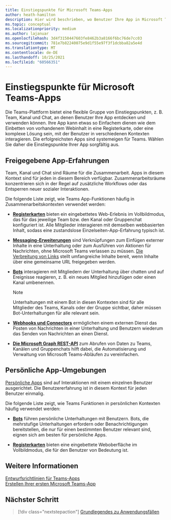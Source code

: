 ```yaml
---
title: Einstiegspunkte für Microsoft Teams-Apps
author: heath-hamilton
description: Hier wird beschrieben, wo Benutzer Ihre App in Microsoft Teams finden und verwenden können.
ms.topic: conceptual
ms.localizationpriority: medium
ms.author: lajanuar
ms.openlocfilehash: 3d4f3150447603fe8462b3a8166f6bc76de7cc03
ms.sourcegitcommit: 781e7b82240075e9d1f55e97f3f1dcbba82a5e4d
ms.translationtype: MT
ms.contentlocale: de-DE
ms.lasthandoff: 10/25/2021
ms.locfileid: "60566351"
---
```

# <a name="entry-points-for-teams-apps"></a>Einstiegspunkte für Microsoft Teams-Apps

Die Teams-Plattform bietet eine flexible Gruppe von Einstiegspunkten, z. B. Team, Kanal und Chat, an denen Benutzer Ihre App entdecken und verwenden können. Ihre App kann etwas so Einfachem dienen wie dem Einbetten von vorhandenem Webinhalt in eine Registerkarte, oder eine komplexe Lösung sein, mit der Benutzer in verschiedenen Kontexten interagieren.
Die erfolgreichsten Apps sind systemeigen für Teams. Wählen Sie daher die Einstiegspunkte Ihrer App sorgfältig aus.

## <a name="shared-app-experiences"></a>Freigegebene App-Erfahrungen

Team, Kanal und Chat sind Räume für die Zusammenarbeit. Apps in diesem Kontext sind für jeden in diesem Bereich verfügbar. Zusammenarbeitsräume konzentrieren sich in der Regel auf zusätzliche Workflows oder das Entsperren neuer sozialer Interaktionen.

Die folgende Liste zeigt, wie Teams App-Funktionen häufig in Zusammenarbeitskontexten verwendet werden:

* [**Registerkarten**](~/tabs/what-are-tabs.md) bieten ein eingebettetes Web-Erlebnis im Vollbildmodus, das für das jeweilige Team bzw. den Kanal oder Gruppenchat konfiguriert ist. Alle Mitglieder interagieren mit demselben webbasierten Inhalt, sodass eine zustandslose Einzelseiten-App-Erfahrung typisch ist.

* [**Messaging-Erweiterungen**](~/messaging-extensions/what-are-messaging-extensions.md) sind Verknüpfungen zum Einfügen externer Inhalte in eine Unterhaltung oder zum Ausführen von Aktionen für Nachrichten, ohne Microsoft Teams verlassen zu müssen. [Die Verbreitung von Links](~/messaging-extensions/how-to/link-unfurling.md) stellt umfangreiche Inhalte bereit, wenn Inhalte über eine gemeinsame URL freigegeben werden.

* [**Bots**](~/bots/what-are-bots.md) interagieren mit Mitgliedern der Unterhaltung über chatten und auf Ereignisse reagieren, z. B. ein neues Mitglied hinzufügen oder einen Kanal umbenennen. 
   > [!NOTE]
   > Unterhaltungen mit einem Bot in diesen Kontexten sind für alle Mitglieder des Teams, Kanals oder der Gruppe sichtbar, daher müssen Bot-Unterhaltungen für alle relevant sein.

* [**Webhooks und Connectors**](~/webhooks-and-connectors/what-are-webhooks-and-connectors.md) ermöglichen einem externen Dienst das Posten von Nachrichten in einer Unterhaltung und Benutzern wiederum das Senden von Nachrichten an einen Dienst.

* [**Die Microsoft Graph REST-API**](/graph/teams-concept-overview) zum Abrufen von Daten zu Teams, Kanälen und Gruppenchats hilft dabei, die Automatisierung und Verwaltung von Microsoft Teams-Abläufen zu vereinfachen.

## <a name="personal-app-experiences"></a>Persönliche App-Umgebungen

[Persönliche Apps](../concepts/design/personal-apps.md) sind auf Interaktionen mit einem einzelnen Benutzer ausgerichtet. Die Benutzererfahrung ist in diesem Kontext für jeden Benutzer einmalig.

Die folgende Liste zeigt, wie Teams Funktionen in persönlichen Kontexten häufig verwendet werden:

* [**Bots**](~/bots/what-are-bots.md) führen persönliche Unterhaltungen mit Benutzern. Bots, die mehrstufige Unterhaltungen erfordern oder Benachrichtigungen bereitstellen, die nur für einen bestimmten Benutzer relevant sind, eignen sich am besten für persönliche Apps.

* [**Registerkarten**](~/tabs/what-are-tabs.md) bieten eine eingebettete Weboberfläche im Vollbildmodus, die für den Benutzer von Bedeutung ist.

## <a name="see-also"></a>Weitere Informationen

[Entwurfsrichtlinien für Teams-Apps](../concepts/design/design-teams-app-overview.md) <br>
[Erstellen Ihrer ersten Microsoft Teams-App](../build-your-first-app/build-first-app-overview.md)

## <a name="next-step"></a>Nächster Schritt

> [!div class="nextstepaction"]
> [Grundlegendes zu Anwendungsfällen](../concepts/design/understand-use-cases.md)
